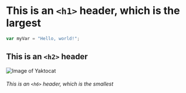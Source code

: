 # This is an `<h1>` header, which is the largest
``` javascript
var myVar = "Hello, world!";
```
## This is an `<h2>` header
![Image of Yaktocat](https://octodex.github.com/images/yaktocat.png)
###### This is an `<h6>` header, which is the smallest
